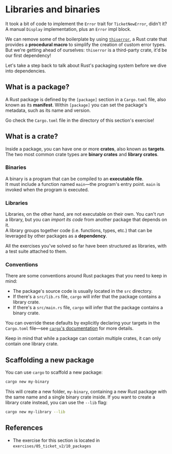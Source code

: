 # Libraries and binaries

It took a bit of code to implement the `Error` trait for `TicketNewError`, didn't it?  
A manual `Display` implementation, plus an `Error` impl block.

We can remove some of the boilerplate by using [`thiserror`](https://docs.rs/thiserror/latest/thiserror/), 
a Rust crate that provides a **procedural macro** to simplify the creation of custom error types.  
But we're getting ahead of ourselves: `thiserror` is a third-party crate, it'd be our first dependency!  

Let's take a step back to talk about Rust's packaging system before we dive into dependencies.

## What is a package?

A Rust package is defined by the `[package]` section in a `Cargo.toml` file, also known as its **manifest**. 
Within `[package]` you can set the package's metadata, such as its name and version.

Go check the `Cargo.toml` file in the directory of this section's exercise!

## What is a crate?

Inside a package, you can have one or more **crates**, also known as **targets**.  
The two most common crate types are **binary crates** and **library crates**.

### Binaries

A binary is a program that can be compiled to an **executable file**.  
It must include a function named `main`—the program's entry point. `main` is invoked when the program is executed.

### Libraries

Libraries, on the other hand, are not executable on their own. You can't _run_ a library, 
but you can _import its code_ from another package that depends on it.  
A library groups together code (i.e. functions, types, etc.) that can be leveraged by other packages as a **dependency**.  

All the exercises you've solved so far have been structured as libraries, with a test suite attached to them.

### Conventions

There are some conventions around Rust packages that you need to keep in mind:

- The package's source code is usually located in the `src` directory.
- If there's a `src/lib.rs` file, `cargo` will infer that the package contains a library crate.
- If there's a `src/main.rs` file, `cargo` will infer that the package contains a binary crate.

You can override these defaults by explicitly declaring your targets in the `Cargo.toml` file—see
[`cargo`'s documentation](https://doc.rust-lang.org/cargo/reference/cargo-targets.html#cargo-targets) for more details.

Keep in mind that while a package can contain multiple crates, it can only contain one library crate.

## Scaffolding a new package

You can use `cargo` to scaffold a new package:

```bash
cargo new my-binary
```

This will create a new folder, `my-binary`, containing a new Rust package with the same name and a single 
binary crate inside. If you want to create a library crate instead, you can use the `--lib` flag:

```bash
cargo new my-library --lib
```

## References

- The exercise for this section is located in `exercises/05_ticket_v2/10_packages`
